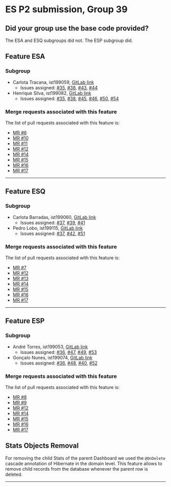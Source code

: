 # ES P2 submission, Group 39

## Did your group use the base code provided?

The ESA and ESQ subgroups did not. The ESP subgroup did.


## Feature ESA

### Subgroup
 - Carlota Tracana, ist199059, [GitLab link](https://gitlab.rnl.tecnico.ulisboa.pt/ist199059)
   + Issues assigned: [#35](https://gitlab.rnl.tecnico.ulisboa.pt/es/es23-39/-/issues/35), [#38](https://gitlab.rnl.tecnico.ulisboa.pt/es/es23-39/-/issues/38), [#43](https://gitlab.rnl.tecnico.ulisboa.pt/es/es23-39/-/issues/43), [#44](https://gitlab.rnl.tecnico.ulisboa.pt/es/es23-39/-/issues/44)
 - Henrique Silva, ist199082, [GitLab link](https://gitlab.rnl.tecnico.ulisboa.pt/ist199082)
   + Issues assigned: [#35](https://gitlab.rnl.tecnico.ulisboa.pt/es/es23-39/-/issues/35), [#38](https://gitlab.rnl.tecnico.ulisboa.pt/es/es23-39/-/issues/38), [#45](https://gitlab.rnl.tecnico.ulisboa.pt/es/es23-39/-/issues/45), [#46](https://gitlab.rnl.tecnico.ulisboa.pt/es/es23-39/-/issues/46), [#50](https://gitlab.rnl.tecnico.ulisboa.pt/es/es23-39/-/issues/50), [#54](https://gitlab.rnl.tecnico.ulisboa.pt/es/es23-39/-/issues/54)

### Merge requests associated with this feature

The list of pull requests associated with this feature is:

 - [MR #6](https://gitlab.rnl.tecnico.ulisboa.pt/es/es23-39/-/merge_requests/6)
 - [MR #10](https://gitlab.rnl.tecnico.ulisboa.pt/es/es23-39/-/merge_requests/10)
 - [MR #11](https://gitlab.rnl.tecnico.ulisboa.pt/es/es23-39/-/merge_requests/11)
 - [MR #12](https://gitlab.rnl.tecnico.ulisboa.pt/es/es23-39/-/merge_requests/12)
 - [MR #14](https://gitlab.rnl.tecnico.ulisboa.pt/es/es23-39/-/merge_requests/14)
 - [MR #15](https://gitlab.rnl.tecnico.ulisboa.pt/es/es23-39/-/merge_requests/15)
 - [MR #16](https://gitlab.rnl.tecnico.ulisboa.pt/es/es23-39/-/merge_requests/16)
 - [MR #17](https://gitlab.rnl.tecnico.ulisboa.pt/es/es23-39/-/merge_requests/17)

---

## Feature ESQ

### Subgroup
 - Carlota Barradas, ist199060, [GitLab link](https://gitlab.rnl.tecnico.ulisboa.pt/ist199060)
   + Issues assigned: [#37](https://gitlab.rnl.tecnico.ulisboa.pt/es/es23-39/-/issues/37), [#39](https://gitlab.rnl.tecnico.ulisboa.pt/es/es23-39/-/issues/39), [#41](https://gitlab.rnl.tecnico.ulisboa.pt/es/es23-39/-/issues/41)
 - Pedro Lobo, ist199115, [GitLab link](https://gitlab.rnl.tecnico.ulisboa.pt/ist199115)
   + Issues assigned: [#37](https://gitlab.rnl.tecnico.ulisboa.pt/es/es23-39/-/issues/37), [#42](https://gitlab.rnl.tecnico.ulisboa.pt/es/es23-39/-/issues/42), [#51](https://gitlab.rnl.tecnico.ulisboa.pt/es/es23-39/-/issues/51)

### Merge requests associated with this feature

The list of pull requests associated with this feature is:

 - [MR #7](https://gitlab.rnl.tecnico.ulisboa.pt/es/es23-39/-/merge_requests/7)
 - [MR #12](https://gitlab.rnl.tecnico.ulisboa.pt/es/es23-39/-/merge_requests/12)
 - [MR #13](https://gitlab.rnl.tecnico.ulisboa.pt/es/es23-39/-/merge_requests/13)
 - [MR #14](https://gitlab.rnl.tecnico.ulisboa.pt/es/es23-39/-/merge_requests/14)
 - [MR #15](https://gitlab.rnl.tecnico.ulisboa.pt/es/es23-39/-/merge_requests/15)
 - [MR #16](https://gitlab.rnl.tecnico.ulisboa.pt/es/es23-39/-/merge_requests/16)
 - [MR #17](https://gitlab.rnl.tecnico.ulisboa.pt/es/es23-39/-/merge_requests/17)

---

## Feature ESP

### Subgroup
 - André Torres, ist199053, [GitLab link](https://gitlab.rnl.tecnico.ulisboa.pt/ist199053)
   + Issues assigned: [#36](https://gitlab.rnl.tecnico.ulisboa.pt/es/es23-39/-/issues/36), [#47](https://gitlab.rnl.tecnico.ulisboa.pt/es/es23-39/-/issues/47), [#49](https://gitlab.rnl.tecnico.ulisboa.pt/es/es23-39/-/issues/49), [#53](https://gitlab.rnl.tecnico.ulisboa.pt/es/es23-39/-/issues/53)
 - Gonçalo Nunes, ist199074, [GitLab link](https://gitlab.rnl.tecnico.ulisboa.pt/ist199074)
   + Issues assigned: [#36](https://gitlab.rnl.tecnico.ulisboa.pt/es/es23-39/-/issues/36), [#48](https://gitlab.rnl.tecnico.ulisboa.pt/es/es23-39/-/issues/48), [#40](https://gitlab.rnl.tecnico.ulisboa.pt/es/es23-39/-/issues/40), [#52](https://gitlab.rnl.tecnico.ulisboa.pt/es/es23-39/-/issues/52)

### Merge requests associated with this feature

The list of pull requests associated with this feature is:

 - [MR #8](https://gitlab.rnl.tecnico.ulisboa.pt/es/es23-39/-/merge_requests/8)
 - [MR #9](https://gitlab.rnl.tecnico.ulisboa.pt/es/es23-39/-/merge_requests/9)
 - [MR #12](https://gitlab.rnl.tecnico.ulisboa.pt/es/es23-39/-/merge_requests/12)
 - [MR #14](https://gitlab.rnl.tecnico.ulisboa.pt/es/es23-39/-/merge_requests/14)
 - [MR #15](https://gitlab.rnl.tecnico.ulisboa.pt/es/es23-39/-/merge_requests/15)
 - [MR #16](https://gitlab.rnl.tecnico.ulisboa.pt/es/es23-39/-/merge_requests/16)
 - [MR #17](https://gitlab.rnl.tecnico.ulisboa.pt/es/es23-39/-/merge_requests/17)


## Stats Objects Removal

For removing the child Stats of the parent Dashboard we used the `@OnDelete` cascade annotation of Hibernate in the domain level.
This feature allows to remove child records from the database whenever the parent row is deleted.

---
